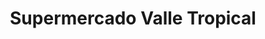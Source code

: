 ---
title: "Supermercado Valle Tropical"
url: /jete/supermercado-valle-tropical/
shop: supermercado
---